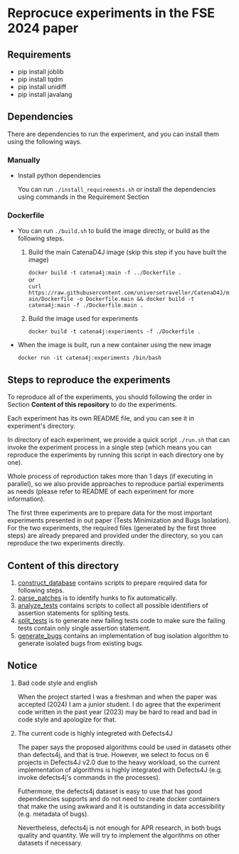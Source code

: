 # Reprocuce experiments in the FSE 2024 paper
## Requirements
* pip install joblib
* pip install tqdm
* pip install unidiff
* pip install javalang

## Dependencies
There are dependencies to run the experiment, and you can install them using the following ways.  
### Manually
* Install python dependencies

	You can run `./install_requirements.sh` or install the dependencies using commands in the Requirement Section  

### Dockerfile
* You can run `./build.sh` to build the image directly, or build as the following steps.  

	1. Build the main CatenaD4J image (skip this step if you have built the image) 

		`docker build -t catena4j:main -f ../Dockerfile .`  
		or  
		`curl https://raw.githubusercontent.com/universetraveller/CatenaD4J/main/Dockerfile -o Dockerfile.main && docker build -t catena4j:main -f ./Dockerfile.main .`  

	2. Build the image used for experiments  

		`docker build -t catena4j:experiments -f ./Dockerfile .`  

* When the image is built, run a new container using the new image  

	`docker run -it catena4j:experiments /bin/bash`  

## Steps to reproduce the experiments
To reproduce all of the experiments, you should following the order in Section **Content of this repository** to do the experiments.  

Each experiment has its own README file, and you can see it in experiment's directory.  

In directory of each experiment, we provide a quick script `./run.sh` that can invoke the experiment process in a single step (which means you can reproduce the experiments by running this script in each directory one by one).  

Whole process of reproduction takes more than 1 days (if executing in parallel), so we also provide approaches to reproduce partial experiments as needs (please refer to README of each experiment for more information).   

The first three experiments are to prepare data for the most important experiments presented in out paper (Tests Minimization and Bugs Isolation). For the two experiments, the required files (generated by the first three steps) are already prepared and provided under the directory, so you can reproduce the two experiments directly.  

## Content of this directory  
1. [construct\_database](./construct_database) contains scripts to prepare required data for following steps.  
2. [parse\_patches](./parse_patches) is to identify hunks to fix automatically.  
3. [analyze\_tests](./analyze_tests) contains scripts to collect all possible identifiers of assertion statements for spliting tests.  
4. [split\_tests](./split_tests) is to generate new failing tests code to make sure the failing tests contain only single assertion statement.  
5. [generate\_bugs](./generate_bugs) contains an implementation of bug isolation algorithm to generate isolated bugs from existing bugs.  

## Notice
1. Bad code style and english  

	When the project started I was a freshman and when the paper was accepted (2024) I am a junior student. I do agree that the experiment code written in the past year (2023) may be hard to read and bad in code style and apologize for that.  

2. The current code is highly integreted with Defects4J   

	The paper says the proposed algorithms could be used in datasets other than defects4j, and that is true. However, we select to focus on 6 projects in Defects4J v2.0 due to the heavy workload, so the current implementation of algorithms is highly integrated with Defects4J (e.g. invoke defects4j's commands in the processes).   

	Futhermore, the defects4j dataset is easy to use that has good dependencies supports and do not need to create docker containers that make the using awkward and it is outstanding in data accessibility (e.g. metadata of bugs).    

	Nevertheless, defects4j is not enough for APR research, in both bugs quality and quantity. We will try to implement the algorithms on other datasets if necessary.  
